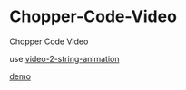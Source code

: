 # Chopper-Code-Video
Chopper Code Video

use [video-2-string-animation](https://github.com/liuc601/video-2-string-animation)

[demo](https://chenxch.github.io/Chopper-Code-Video/)
